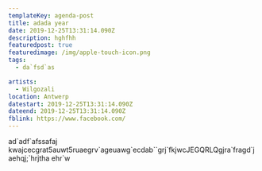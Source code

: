 ```yaml
---
templateKey: agenda-post
title: adada year
date: 2019-12-25T13:31:14.090Z
description: hghfhh
featuredpost: true
featuredimage: /img/apple-touch-icon.png
tags:
  - da`fsd`as

artists:
  - Wilgozali
location: Antwerp
datestart: 2019-12-25T13:31:14.090Z
dateend: 2019-12-25T13:31:14.090Z
fblink: https://www.facebook.com/
---
```

ad\`adf\`afssafaj kwajcecgrat5auwt5ruaegrv\`ageuawg\`ecdab\`\`grj\`fkjwcJEGQRLQgjra\`fragd\`jaehqj;\`hrjtha ehr`w
